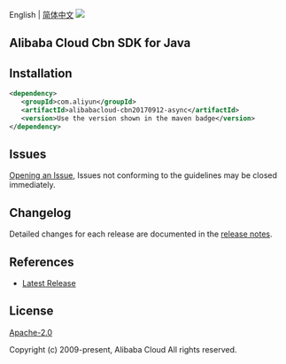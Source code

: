 English | [简体中文](README-CN.md)
![](https://aliyunsdk-pages.alicdn.com/icons/AlibabaCloud.svg)

## Alibaba Cloud Cbn SDK for Java

## Installation

```xml
<dependency>
   <groupId>com.aliyun</groupId>
   <artifactId>alibabacloud-cbn20170912-async</artifactId>
   <version>Use the version shown in the maven badge</version>
</dependency>
```

## Issues
[Opening an Issue](https://github.com/aliyun/alibabacloud-java-async-sdk/issues/new), Issues not conforming to the guidelines may be closed immediately.

## Changelog
Detailed changes for each release are documented in the [release notes](./ChangeLog.txt).

## References
* [Latest Release](https://github.com/aliyun/alibabacloud-async-java-sdk/)

## License
[Apache-2.0](http://www.apache.org/licenses/LICENSE-2.0)

Copyright (c) 2009-present, Alibaba Cloud All rights reserved.